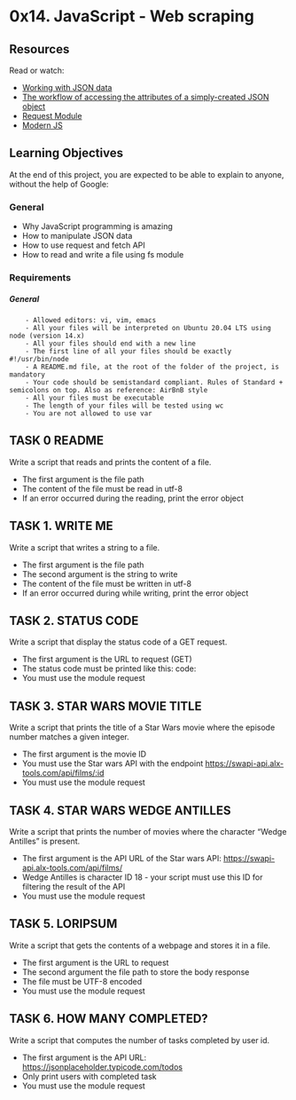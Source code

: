 # 0x14. JavaScript - Web scraping

## Resources
Read or watch:

- [Working with JSON data](https://developer.mozilla.org/en-US/docs/Learn/JavaScript/Objects/JSON)
- [The workflow of accessing the attributes of a simply-created JSON object](https://medium.com/@vietkieutie/the-workflow-of-accessing-the-attributes-of-a-simply-created-json-object-82a5b33e2319)
- [Request Module](https://github.com/request/request)
- [Modern JS](https://github.com/mbeaudru/modern-js-cheatsheet)

## Learning Objectives
At the end of this project, you are expected to be able to explain to anyone, without the help of Google:

### General

- Why JavaScript programming is amazing
- How to manipulate JSON data
- How to use request and fetch API
- How to read and write a file using fs module

### Requirements
##### General
        - Allowed editors: vi, vim, emacs
        - All your files will be interpreted on Ubuntu 20.04 LTS using node (version 14.x)
        - All your files should end with a new line
        - The first line of all your files should be exactly #!/usr/bin/node
        - A README.md file, at the root of the folder of the project, is mandatory
        - Your code should be semistandard compliant. Rules of Standard + semicolons on top. Also as reference: AirBnB style
        - All your files must be executable
        - The length of your files will be tested using wc
        - You are not allowed to use var


## TASK 0  README

Write a script that reads and prints the content of a file.

- The first argument is the file path
- The content of the file must be read in utf-8
- If an error occurred during the reading, print the error object

## TASK 1. WRITE ME

Write a script that writes a string to a file.

- The first argument is the file path
- The second argument is the string to write
- The content of the file must be written in utf-8
- If an error occurred during while writing, print the error object

## TASK 2. STATUS CODE

Write a script that display the status code of a GET request.

- The first argument is the URL to request (GET)
- The status code must be printed like this: code: <status code>
- You must use the module request

## TASK 3.  STAR WARS MOVIE TITLE

Write a script that prints the title of a Star Wars movie where the episode number matches a given integer.

- The first argument is the movie ID
- You must use the Star wars API with the endpoint https://swapi-api.alx-tools.com/api/films/:id
- You must use the module request

## TASK 4. STAR WARS WEDGE ANTILLES

Write a script that prints the number of movies where the character “Wedge Antilles” is present.

- The first argument is the API URL of the Star wars API: https://swapi-api.alx-tools.com/api/films/
- Wedge Antilles is character ID 18 - your script must use this ID for filtering the result of the API
- You must use the module request

## TASK 5. LORIPSUM

Write a script that gets the contents of a webpage and stores it in a file.

- The first argument is the URL to request
- The second argument the file path to store the body response
- The file must be UTF-8 encoded
- You must use the module request

## TASK 6. HOW MANY COMPLETED?

Write a script that computes the number of tasks completed by user id.

- The first argument is the API URL: https://jsonplaceholder.typicode.com/todos
- Only print users with completed task
- You must use the module request
